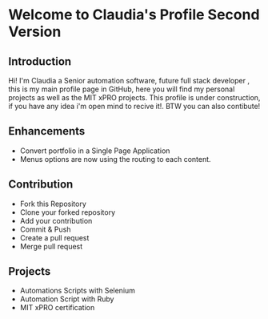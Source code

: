 # Welcome to Claudia's Profile Second Version

## Introduction
Hi! I'm Claudia a Senior automation software, future full stack developer , this is my main profile page in GitHub, here you will find my personal projects as well as  the MIT xPRO projects.
This profile is under construction, if you have any idea i'm open mind to recive it!.
BTW you can also contibute!
## Enhancements
- Convert portfolio in a Single Page Application
- Menus options are now using the routing to each content.

## Contribution
- Fork this Repository
- Clone your forked repository
- Add your contribution
- Commit & Push
- Create a pull request
- Merge pull request 

## Projects
- Automations Scripts with Selenium
- Automation Script with Ruby
- MIT xPRO certification




